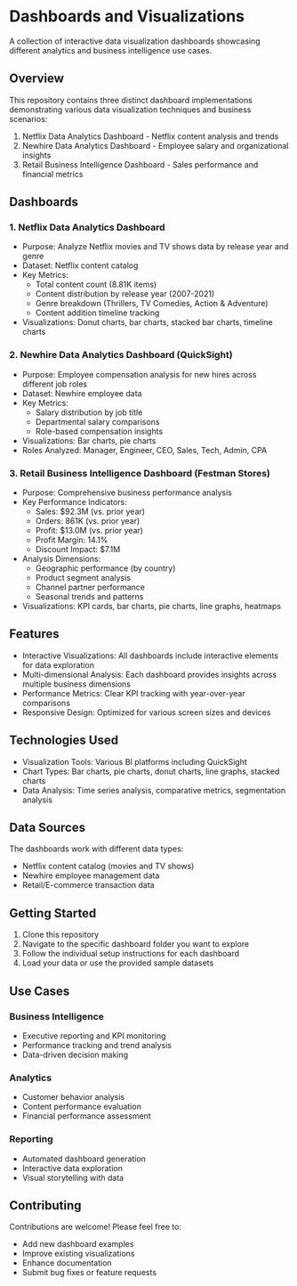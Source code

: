 # Dashboards and Visualizations

A collection of interactive data visualization dashboards showcasing different analytics and business intelligence use cases.

## Overview

This repository contains three distinct dashboard implementations demonstrating various data visualization techniques and business scenarios:

1. Netflix Data Analytics Dashboard - Netflix content analysis and trends
1. Newhire Data Analytics Dashboard - Employee salary and organizational insights
1. Retail Business Intelligence Dashboard - Sales performance and financial metrics

## Dashboards

### 1. Netflix Data Analytics Dashboard

- Purpose: Analyze Netflix movies and TV shows data by release year and genre
- Dataset: Netflix content catalog
- Key Metrics:
  - Total content count (8.81K items)
  - Content distribution by release year (2007-2021)
  - Genre breakdown (Thrillers, TV Comedies, Action & Adventure)
  - Content addition timeline tracking
- Visualizations: Donut charts, bar charts, stacked bar charts, timeline charts

### 2. Newhire Data Analytics Dashboard (QuickSight)

- Purpose: Employee compensation analysis for new hires across different job roles
- Dataset: Newhire employee data
- Key Metrics:
  - Salary distribution by job title
  - Departmental salary comparisons
  - Role-based compensation insights
- Visualizations: Bar charts, pie charts
- Roles Analyzed: Manager, Engineer, CEO, Sales, Tech, Admin, CPA

### 3. Retail Business Intelligence Dashboard (Festman Stores)

- Purpose: Comprehensive business performance analysis
- Key Performance Indicators:
  - Sales: $92.3M (vs. prior year)
  - Orders: 861K (vs. prior year)
  - Profit: $13.0M (vs. prior year)
  - Profit Margin: 14.1%
  - Discount Impact: $7.1M
- Analysis Dimensions:
  - Geographic performance (by country)
  - Product segment analysis
  - Channel partner performance
  - Seasonal trends and patterns
- Visualizations: KPI cards, bar charts, pie charts, line graphs, heatmaps

## Features

- Interactive Visualizations: All dashboards include interactive elements for data exploration
- Multi-dimensional Analysis: Each dashboard provides insights across multiple business dimensions
- Performance Metrics: Clear KPI tracking with year-over-year comparisons
- Responsive Design: Optimized for various screen sizes and devices

## Technologies Used

- Visualization Tools: Various BI platforms including QuickSight
- Chart Types: Bar charts, pie charts, donut charts, line graphs, stacked charts
- Data Analysis: Time series analysis, comparative metrics, segmentation analysis

## Data Sources

The dashboards work with different data types:

- Netflix content catalog (movies and TV shows)
- Newhire employee management data
- Retail/E-commerce transaction data

## Getting Started

1. Clone this repository
1. Navigate to the specific dashboard folder you want to explore
1. Follow the individual setup instructions for each dashboard
1. Load your data or use the provided sample datasets

## Use Cases

### Business Intelligence

- Executive reporting and KPI monitoring
- Performance tracking and trend analysis
- Data-driven decision making

### Analytics

- Customer behavior analysis
- Content performance evaluation
- Financial performance assessment

### Reporting

- Automated dashboard generation
- Interactive data exploration
- Visual storytelling with data

## Contributing

Contributions are welcome! Please feel free to:

- Add new dashboard examples
- Improve existing visualizations
- Enhance documentation
- Submit bug fixes or feature requests



